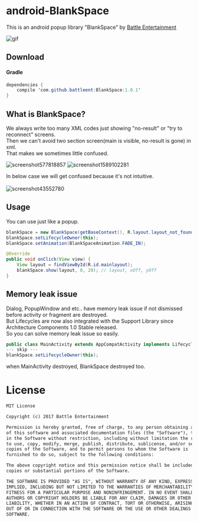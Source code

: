 # android-BlankSpace
This is an android popup library "BlankSpace" by [Battle Entertainment](https://www.battleent.com/) <br>

![gif](https://user-images.githubusercontent.com/24237865/32729594-a9973a88-c8c7-11e7-84d0-61ced279d420.gif)

## Download
#### Gradle
```java
dependencies {
    compile 'com.github.battleent:BlankSpace:1.0.1'
}
```

## What is BlankSpace?
We always write too many XML codes just showing "no-result" or "try to reconnect" screens.<br>
Then we can't avoid two section screen(main is visible, no-result is gone) in xml.<br>
That makes we sometimes little confused.

![screenshot577818857](https://user-images.githubusercontent.com/24237865/32729759-2eba403e-c8c8-11e7-9cec-e2635d336131.png)
![screenshot1589102281](https://user-images.githubusercontent.com/24237865/32729761-2f1141d6-c8c8-11e7-8365-358ac7c2cf0c.png)

In below case we will get confused because it's not intuitive.</br></br>
![screenshot43552780](https://user-images.githubusercontent.com/24237865/32730298-f69067d6-c8c9-11e7-84fb-e6e3acc4a7c7.png)

## Usage
You can use just like a popup.

```java
blankSpace = new BlankSpace(getBaseContext(), R.layout.layout_not_found);
blankSpace.setLifecycleOwner(this);
blankSpace.setAnimation(BlankSpaceAnimation.FADE_IN);

@Override
public void onClick(View view) {
    View layout = findViewById(R.id.mainlayout);
    blankSpace.show(layout, 0, 20); // layout, xOff, yOff
}
```

## Memory leak issue
Dialog, PopupWindow and etc.. have memory leak issue if not dismissed before activity or fragment are destroyed.<br>
But Lifecycles are now also integrated with the Support Library since Architecture Components 1.0 Stable released.<br>
So you can solve memory leak issue so easily.
```java
public class MainActivity extends AppCompatActivity implements LifecycleOwner {
--- skip ---
blankSpace.setLifecycleOwner(this);
```
when MainActivity destroyed, BlankSpace destroyed too.


# License
```xml
MIT License

Copyright (c) 2017 Battle Entertainment

Permission is hereby granted, free of charge, to any person obtaining a copy
of this software and associated documentation files (the "Software"), to deal
in the Software without restriction, including without limitation the rights
to use, copy, modify, merge, publish, distribute, sublicense, and/or sell
copies of the Software, and to permit persons to whom the Software is
furnished to do so, subject to the following conditions:

The above copyright notice and this permission notice shall be included in all
copies or substantial portions of the Software.

THE SOFTWARE IS PROVIDED "AS IS", WITHOUT WARRANTY OF ANY KIND, EXPRESS OR
IMPLIED, INCLUDING BUT NOT LIMITED TO THE WARRANTIES OF MERCHANTABILITY,
FITNESS FOR A PARTICULAR PURPOSE AND NONINFRINGEMENT. IN NO EVENT SHALL THE
AUTHORS OR COPYRIGHT HOLDERS BE LIABLE FOR ANY CLAIM, DAMAGES OR OTHER
LIABILITY, WHETHER IN AN ACTION OF CONTRACT, TORT OR OTHERWISE, ARISING FROM,
OUT OF OR IN CONNECTION WITH THE SOFTWARE OR THE USE OR OTHER DEALINGS IN THE
SOFTWARE.
```
